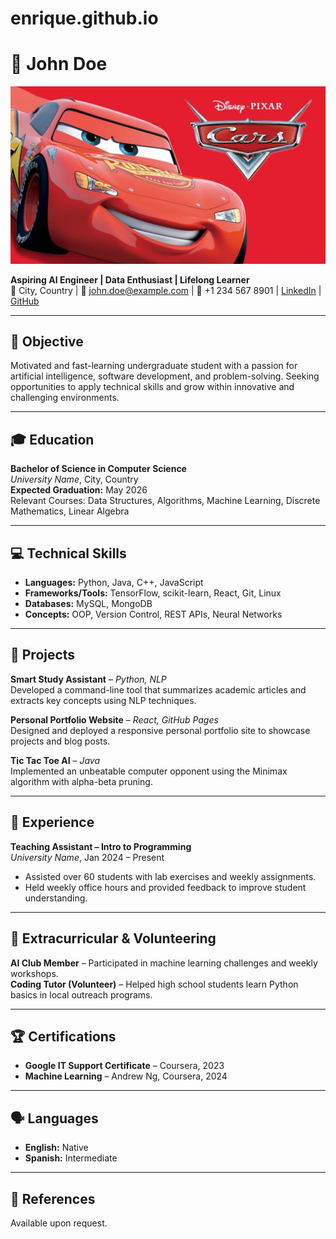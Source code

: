 # enrique.github.io
# 📄 John Doe
![Profile Picture](scale.webp)

**Aspiring AI Engineer | Data Enthusiast | Lifelong Learner**  
📍 City, Country | 📧 john.doe@example.com | 📱 +1 234 567 8901 | [LinkedIn](https://linkedin.com/in/johndoe) | [GitHub](https://github.com/johndoe)

---

## 🎯 Objective
Motivated and fast-learning undergraduate student with a passion for artificial intelligence, software development, and problem-solving. Seeking opportunities to apply technical skills and grow within innovative and challenging environments.

---

## 🎓 Education

**Bachelor of Science in Computer Science**  
_University Name_, City, Country  
**Expected Graduation:** May 2026  
Relevant Courses: Data Structures, Algorithms, Machine Learning, Discrete Mathematics, Linear Algebra

---

## 💻 Technical Skills

- **Languages:** Python, Java, C++, JavaScript  
- **Frameworks/Tools:** TensorFlow, scikit-learn, React, Git, Linux  
- **Databases:** MySQL, MongoDB  
- **Concepts:** OOP, Version Control, REST APIs, Neural Networks  

---

## 🧠 Projects

**Smart Study Assistant** – _Python, NLP_  
Developed a command-line tool that summarizes academic articles and extracts key concepts using NLP techniques.  

**Personal Portfolio Website** – _React, GitHub Pages_  
Designed and deployed a responsive personal portfolio site to showcase projects and blog posts.

**Tic Tac Toe AI** – _Java_  
Implemented an unbeatable computer opponent using the Minimax algorithm with alpha-beta pruning.

---

## 👥 Experience

**Teaching Assistant – Intro to Programming**  
_University Name_, Jan 2024 – Present  
- Assisted over 60 students with lab exercises and weekly assignments.  
- Held weekly office hours and provided feedback to improve student understanding.

---

## 🌱 Extracurricular & Volunteering

**AI Club Member** – Participated in machine learning challenges and weekly workshops.  
**Coding Tutor (Volunteer)** – Helped high school students learn Python basics in local outreach programs.

---

## 🏆 Certifications

- **Google IT Support Certificate** – Coursera, 2023  
- **Machine Learning** – Andrew Ng, Coursera, 2024  

---

## 🗣 Languages

- **English:** Native  
- **Spanish:** Intermediate  

---

## 🔗 References

Available upon request.
